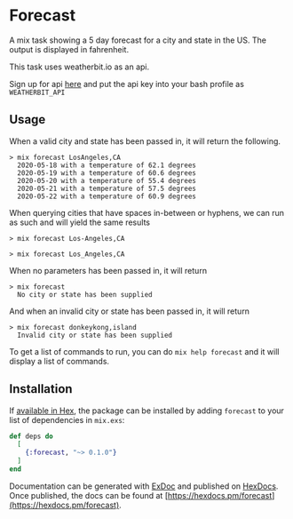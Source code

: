 # Forecast

A mix task showing a 5 day forecast for a city and state in the US. The output is displayed in fahrenheit.

This task uses weatherbit.io as an api.

Sign up for api [here](https://www.weatherbit.io/) and put the api key into your bash profile as `WEATHERBIT_API`


## Usage
When a valid city and state has been passed in, it will return the following.
```
> mix forecast LosAngeles,CA
  2020-05-18 with a temperature of 62.1 degrees
  2020-05-19 with a temperature of 60.6 degrees
  2020-05-20 with a temperature of 55.4 degrees
  2020-05-21 with a temperature of 57.5 degrees
  2020-05-22 with a temperature of 60.9 degrees
```

When querying cities that have spaces in-between or hyphens, we can run as such and will yield the same results
```
> mix forecast Los-Angeles,CA

> mix forecast Los_Angeles,CA

```

When no parameters has been passed in, it will return
```
> mix forecast
  No city or state has been supplied
```

And when an invalid city or state has been passed in, it will return
```
> mix forecast donkeykong,island
  Invalid city or state has been supplied
```

To get a list of commands to run, you can do `mix help forecast` and it will display a list of commands.

## Installation

If [available in Hex](https://hex.pm/docs/publish), the package can be installed
by adding `forecast` to your list of dependencies in `mix.exs`:

```elixir
def deps do
  [
    {:forecast, "~> 0.1.0"}
  ]
end
```

Documentation can be generated with [ExDoc](https://github.com/elixir-lang/ex_doc)
and published on [HexDocs](https://hexdocs.pm). Once published, the docs can
be found at [https://hexdocs.pm/forecast](https://hexdocs.pm/forecast).

